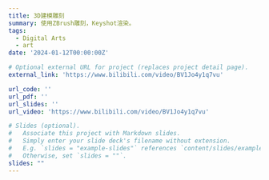 ```yaml
---
title: 3D建模雕刻
summary: 使用ZBrush雕刻，Keyshot渲染。
tags:
  - Digital Arts
  - art
date: '2024-01-12T00:00:00Z'

# Optional external URL for project (replaces project detail page).
external_link: 'https://www.bilibili.com/video/BV1Jo4y1q7vu'

url_code: ''
url_pdf: ''
url_slides: ''
url_video: 'https://www.bilibili.com/video/BV1Jo4y1q7vu'

# Slides (optional).
#   Associate this project with Markdown slides.
#   Simply enter your slide deck's filename without extension.
#   E.g. `slides = "example-slides"` references `content/slides/example-slides.md`.
#   Otherwise, set `slides = ""`.
slides: ""
---
```

